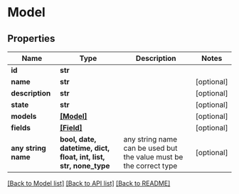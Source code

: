 # Model


## Properties
Name | Type | Description | Notes
------------ | ------------- | ------------- | -------------
**id** | **str** |  | 
**name** | **str** |  | [optional] 
**description** | **str** |  | [optional] 
**state** | **str** |  | [optional] 
**models** | [**[Model]**](Model.md) |  | [optional] 
**fields** | [**[Field]**](Field.md) |  | [optional] 
**any string name** | **bool, date, datetime, dict, float, int, list, str, none_type** | any string name can be used but the value must be the correct type | [optional]

[[Back to Model list]](../README.md#documentation-for-models) [[Back to API list]](../README.md#documentation-for-api-endpoints) [[Back to README]](../README.md)


